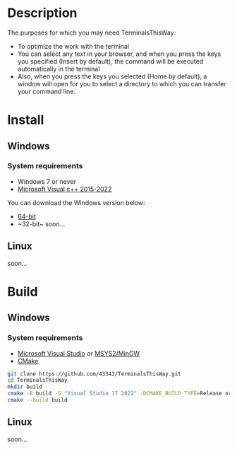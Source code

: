 
# Description

The purposes for which you may need TerminalsThisWay:

+ To optimize the work with the terminal
+ You can select any text in your browser, and when you press the keys you specified (Insert by default), the command will be executed automatically in the terminal
+ Also, when you press the keys you selected (Home by default), a window will open for you to select a directory to which you can transfer your command line.

# Install
## Windows
### System requirements

+ Windows 7 or never
+ [Microsoft Visual c++ 2015-2022](https://learn.microsoft.com/ru-ru/cpp/windows/latest-supported-vc-redist?view=msvc-170)

You can download the Windows version below:

+ [64-bit](https://github.com/43343/TerminalsThisWay/releases/download/0.0.2/TerminalsThisWay-0.0.2-win64.exe)
+ ~32-bit~ soon...

## Linux
soon...


# Build
## Windows
### System requirements

+ [Microsoft Visual Studio](https://visualstudio.microsoft.com/ru/downloads/) or [MSYS2/MinGW](https://www.msys2.org/)
+ [CMake](https://cmake.org/)

```bash
git clone https://github.com/43343/TerminalsThisWay.git
cd TerminalsThisWay
mkdir build
cmake -B build -G "Visual Studio 17 2022" -DCMAKE_BUILD_TYPE=Release or cmake -B build -G "MinGW Makefiles" -DCMAKE_BUILD_TYPE=Release
cmake --build build
```

## Linux
soon...
